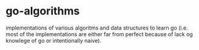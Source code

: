 # go-algorithms
implementations of various algoritms and data structures to learn go (i.e. most of the implementations are either far from perfect because of lack og knowlege of go or intentionally naive).
